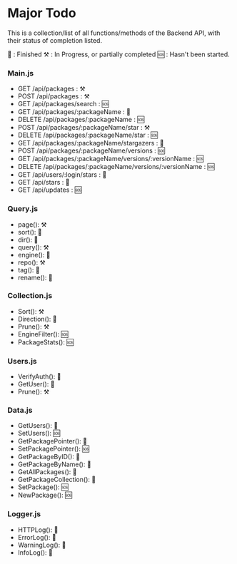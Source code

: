 # Major Todo

This is a collection/list of all functions/methods of the Backend API, with their status of completion listed.

🏁 : Finished
⚒ : In Progress, or partially completed
🆘 : Hasn't been started.

### Main.js

* GET /api/packages : ⚒
* POST /api/packages : ⚒
* GET /api/packages/search : 🆘
* GET /api/packages/:packageName : 🏁
* DELETE /api/packages/:packageName : 🆘
* POST /api/packages/:packageName/star : ⚒
* DELETE /api/packages/:packageName/star : 🆘
* GET /api/packages/:packageName/stargazers : 🏁
* POST /api/packages/:packageName/versions : 🆘
* GET /api/packages/:packageName/versions/:versionName : 🆘
* DELETE /api/packages/:packageName/versions/:versionName : 🆘
* GET /api/users/:login/stars : 🏁
* GET /api/stars : 🏁
* GET /api/updates : 🆘

### Query.js

* page(): ⚒
* sort(): 🏁
* dir(): 🏁
* query(): ⚒
* engine(): 🏁
* repo(): ⚒
* tag(): 🏁
* rename(): 🏁

### Collection.js

* Sort(): ⚒
* Direction(): 🏁
* Prune(): ⚒
* EngineFilter(): 🆘
* PackageStats(): 🆘

### Users.js

* VerifyAuth(): 🏁
* GetUser(): 🏁
* Prune(): ⚒

### Data.js

* GetUsers(): 🏁
* SetUsers(): 🆘
* GetPackagePointer(): 🏁
* SetPackagePointer(): 🆘
* GetPackageByID(): 🏁
* GetPackageByName(): 🏁
* GetAllPackages(): 🏁
* GetPackageCollection(): 🏁
* SetPackage(): 🆘
* NewPackage(): 🆘

### Logger.js

* HTTPLog(): 🏁
* ErrorLog(): 🏁
* WarningLog(): 🏁
* InfoLog(): 🏁
